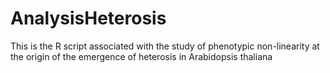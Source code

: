 # AnalysisHeterosis
This is the R script associated with the study of phenotypic non-linearity at the origin of the emergence of heterosis in Arabidopsis thaliana
